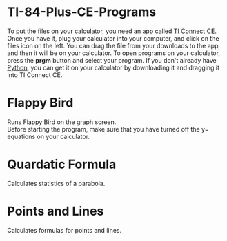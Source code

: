 # TI-84-Plus-CE-Programs
To put the files on your calculator, you need an app called [TI Connect CE](https://education.ti.com/en/products/computer-software/ti-connect-ce-sw). Once you have it, plug your calculator into your computer, and click on the files icon on the left. You can drag the file from your downloads to the app, and then it will be on your calculator. To open programs on your calculator, press the **prgm** button and select your program. If you don't already have [Python](https://github.com/dtar-github/TI-84-Plus-CE-Programs/raw/main/Python.8ek), you can get it on your calculator by downloading it and dragging it into TI Connect CE.
# Flappy Bird
Runs Flappy Bird on the graph screen.\
Before starting the program, make sure that you have turned off the y= equations on your calculator.
# Quardatic Formula
Calculates statistics of a parabola.
# Points and Lines
Calculates formulas for points and lines.
